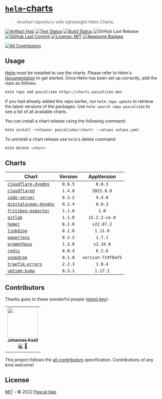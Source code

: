 # [`helm`-charts](https://charts.pascaliske.dev)

> Another repository with lightweight Helm Charts.

[![Artifact Hub](https://img.shields.io/endpoint?url=https://artifacthub.io/badge/repository/pascaliske&style=flat-square)](https://artifacthub.io/packages/search?repo=pascaliske) [![Test Status](https://img.shields.io/github/workflow/status/pascaliske/helm-charts/Test%20Charts/master?label=test&style=flat-square)](https://github.com/pascaliske/helm-charts/actions/workflows/test.yml) [![Build Status](https://img.shields.io/github/workflow/status/pascaliske/helm-charts/Release%20Charts/master?label=build&style=flat-square)](https://github.com/pascaliske/helm-charts/actions/workflows/release.yml) ![GitHub Last Release](https://img.shields.io/github/release-date/pascaliske/helm-charts?label=last%20release&style=flat-square) [![GitHub Last Commit](https://img.shields.io/github/last-commit/pascaliske/helm-charts?style=flat-square)](https://github.com/pascaliske/helm-charts) [![License: MIT](https://img.shields.io/badge/License-MIT-blue.svg?style=flat-square)](https://opensource.org/licenses/MIT) [![Awesome Badges](https://img.shields.io/badge/badges-awesome-green.svg?color=blue&style=flat-square)](https://github.com/Naereen/badges)

<!-- prettier-ignore-start -->
<!-- ALL-CONTRIBUTORS-BADGE:START - Do not remove or modify this section -->
[![All Contributors](https://img.shields.io/badge/all_contributors-1-orange.svg?style=flat-square)](#contributors-)
<!-- ALL-CONTRIBUTORS-BADGE:END -->
<!-- prettier-ignore-end -->

## Usage

[Helm](https://helm.sh) must be installed to use the charts. Please refer to Helm's [documentation](https://helm.sh/docs) to get started. Once Helm has been set up correctly, add the repo as follows:

```sh
helm repo add pascaliske https://charts.pascaliske.dev
```

If you had already added this repo earlier, run `helm repo update` to retrieve the latest versions of the packages. Use `helm search repo pascaliske` to see a list of all available charts.

You can install a chart release using the following command:

```sh
helm install <release> pascaliske/<chart> --values values.yaml
```

To uninstall a chart release use `helm`'s delete command:

```sh
helm delete <chart>
```

## Charts

| Chart                                                                             | Version |     AppVersion     |
| --------------------------------------------------------------------------------- | :-----: | :----------------: |
| [`cloudflare-dyndns`](https://charts.pascaliske.dev/charts/cloudflare-dyndns/)    | `0.0.5` |      `0.0.3`       |
| [`cloudflared`](https://charts.pascaliske.dev/charts/cloudflared)                 | `1.4.0` |     `2022.8.0`     |
| [`code-server`](https://charts.pascaliske.dev/charts/code-server)                 | `0.3.2` |      `4.4.0`       |
| [`digitalocean-dyndns`](https://charts.pascaliske.dev/charts/digitalocean-dyndns) | `0.2.4` |      `0.0.3`       |
| [`fritzbox-exporter`](https://charts.pascaliske.dev/charts/fritzbox-exporter)     | `1.1.0` |       `1.0`        |
| [`gitlab`](https://charts.pascaliske.dev/charts/gitlab)                           | `1.1.0` |   `15.2.2-ce.0`    |
| [`homer`](https://charts.pascaliske.dev/charts/homer)                             | `0.2.0` |     `v22.07.2`     |
| [`linkding`](https://charts.pascaliske.dev/charts/linkding)                       | `0.1.0` |      `1.11.0`      |
| [`paperless`](https://charts.pascaliske.dev/charts/paperless)                     | `0.2.2` |      `1.7.1`       |
| [`prometheus`](https://charts.pascaliske.dev/charts/prometheus)                   | `1.3.0` |     `v2.34.0`      |
| [`redis`](https://charts.pascaliske.dev/charts/redis)                             | `0.0.4` |      `6.2.6`       |
| [`snapdrop`](https://charts.pascaliske.dev/charts/snapdrop)                       | `0.1.0` | `version-724f0af5` |
| [`traefik-errors`](https://charts.pascaliske.dev/charts/traefik-errors)           | `2.2.3` |      `1.0.4`       |
| [`uptime-kuma`](https://charts.pascaliske.dev/charts/uptime-kuma)                 | `0.3.1` |      `1.17.1`      |

## Contributors

Thanks goes to these wonderful people ([emoji key](https://allcontributors.org/docs/en/emoji-key)):

<!-- ALL-CONTRIBUTORS-LIST:START - Do not remove or modify this section -->
<!-- prettier-ignore-start -->
<!-- markdownlint-disable -->
<table>
  <tr>
    <td align="center"><a href="https://www.b1-systems.de"><img src="https://avatars.githubusercontent.com/u/26167225?v=4?s=100" width="100px;" alt=""/><br /><sub><b>Johannes Kastl</b></sub></a><br /><a href="https://github.com/pascaliske/helm-charts/commits?author=johanneskastl" title="Code">💻</a> <a href="https://github.com/pascaliske/helm-charts/commits?author=johanneskastl" title="Documentation">📖</a></td>
  </tr>
</table>

<!-- markdownlint-restore -->
<!-- prettier-ignore-end -->

<!-- ALL-CONTRIBUTORS-LIST:END -->

This project follows the [all-contributors](https://github.com/all-contributors/all-contributors) specification. Contributions of any kind welcome!

## License

[MIT](LICENSE.md) – © 2022 [Pascal Iske](https://pascaliske.dev)
